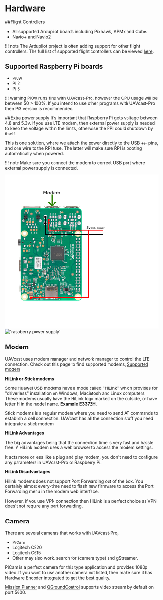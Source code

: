 # Hardware

##Flight Controllers
* All supported Ardupilot boards including Pixhawk, APMx and Cube.
* Navio+ and Navio2

!!! note
    The Ardupilot project is often adding support for other flight controllers. The full list of supported flight controllers can be viewed [here](http://ardupilot.org/plane/docs/common-autopilots.html).

## Supported Raspberry Pi boards

* Pi0w
* PI 2
* Pi 3

!!! warning
    Pi0w runs fine with UAVcast-Pro, however the CPU usage will be between 50 > 100%.
    If you intend to use other programs with UAVcast-Pro then Pi3 version is recommended.

##Extra power supply
It's important that Raspberry Pi gets voltage between 4.8 and 5.3v. If you use LTE modem, then external power supply is needed
to keep the voltage within the limits, otherwise the RPI could shutdown by itself.

This is one solution, where we attach the power directly to the USB +/- pins, and one wire to the RPI fuse. The latter will make sure RPI is booting automatically when powered.

!!! note
    Make sure you connect the modem to correct USB port where external power supply is connected.

!['raspberry power supply'](images/raspberry-power.png)
!['raspberry power supply'](images/raspberry-power.jpg)

## Modem
UAVcast uses modem manager and network manager to control the LTE connection.
Check out this page to find supported modems, [Supported modem](https://www.freedesktop.org/wiki/Software/ModemManager/SupportedDevices/)

**HiLink or Stick modems**

Some Huawei USB modems have a mode called "HiLink" which provides for "driverless" installation on Windows, Macintosh and Linux computers. These modems usually have the HiLink logo marked on the outside, or have letter H in the model name. **Example E3372H**.

Stick modems is a regular modem where you need to send AT commands to establish a cell connection. UAVcast has all the connection stuff you need integrate a stick modem.

**HiLink Advantages**

The big advantages being that the connection time is very fast and hassle free.
A HiLink modem uses a web browser to access the modem settings.

It acts more or less like a plug and play modem, you don't need to configure any parameters in UAVcast-Pro or Raspberry Pi.

**HiLink Disadvantages**

Hilink modems does not support Port Forwarding out of the box. You certainly almost every-time need to flash new firmware to access the Port Forwarding menu in the modem web interface.

However, if you use VPN connection then HiLink is a perfect choice as VPN does't not require any port forwarding.

## Camera
There are several cameras that works with UAVcast-Pro,

* PiCam
* Logitech C920
* Logitech C615
* Other may also work. search for (camera type) and gStreamer.

PiCam is a perfect camera for this type application and provides 1080p video.
If you want to use another camera not listed, then make sure it has Hardware Encoder integrated to get the best quality.

[Mission Planner](http://ardupilot.org/planner/docs/mission-planner-installation.html) and [QGroundControl](http://qgroundcontrol.com/) supports video stream by default on port 5600.
